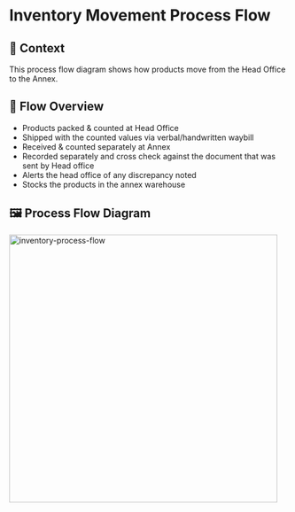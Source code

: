 # Inventory Movement Process Flow

## 📌 Context

This process flow diagram shows how products move from the Head Office to the Annex.

## 🧭 Flow Overview

- Products packed & counted at Head Office  
- Shipped with the counted values via verbal/handwritten waybill  
- Received & counted separately at Annex  
- Recorded separately and cross check against the document that was sent by Head office
- Alerts the head office of any discrepancy noted
- Stocks the products in the annex warehouse

## 🖼️ Process Flow Diagram


<img width="484" alt="inventory-process-flow" src="https://github.com/user-attachments/assets/23b77ec0-fbd2-4321-be34-3b4b30786d2f" />

